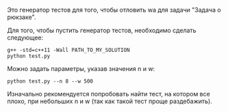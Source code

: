 Это генератор тестов для того, чтобы отловить wa для задачи "Задача о рюкзаке". 

Для того, чтобы пустить генератор тестов, необходимо сделать следующее:
```
g++ -std=c++11 -Wall PATH_TO_MY_SOLUTION
python test.py
```

Можно задать параметры, указав значения n и w:
```
python test.py --n 8 --w 500
```

Изначально рекомендуется попробовать найти тест, на котором все плохо, при небольших n и w (так как такой тест проще раздебажить).
